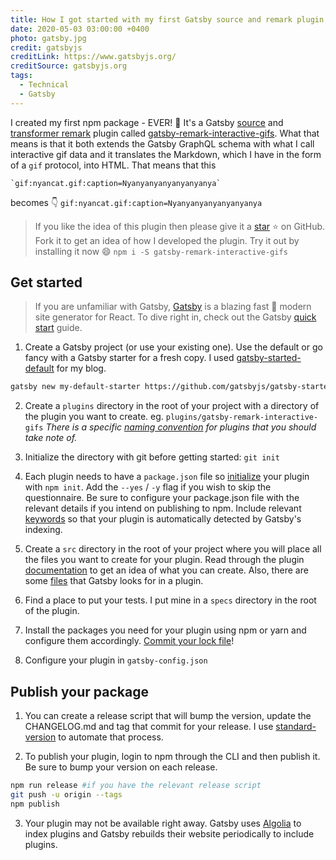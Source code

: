 ```yaml
---
title: How I got started with my first Gatsby source and remark plugin
date: 2020-05-03 03:00:00 +0400
photo: gatsby.jpg
credit: gatsbyjs
creditLink: https://www.gatsbyjs.org/
creditSource: gatsbyjs.org
tags:
  - Technical
  - Gatsby
---
```


I created my first npm package - EVER! :tada: It's a Gatsby [source][1] and [transformer remark][2] plugin
called [gatsby-remark-interactive-gifs][3].
What that means is that it both extends the Gatsby GraphQL schema with what I call interactive gif data
and it translates the Markdown, which I have in the form of a `gif` protocol, into HTML. That means that
this

```
`gif:nyancat.gif:caption=Nyanyanyanyanyanyanya`
```
becomes :point_down:
`gif:nyancat.gif:caption=Nyanyanyanyanyanyanya`

> If you like the idea of this plugin then please give it a [star][4] :star: on GitHub. Fork it to get an idea of how I
> developed the plugin. Try it out by installing it now :smile:
> `npm i -S gatsby-remark-interactive-gifs`

## Get started

> If you are unfamiliar with Gatsby, [Gatsby][5] is a blazing fast :rocket: modern site generator for React.
> To dive right in, check out the Gatsby [quick start][6] guide.

1. Create a Gatsby project (or use your existing one). Use the default or go fancy with a Gatsby starter for a fresh copy.
   I used [gatsby-started-default][9] for my blog.

```bash
gatsby new my-default-starter https://github.com/gatsbyjs/gatsby-starter-default
```

2. Create a `plugins` directory in the root of your project with a directory of the plugin you want to create.
   eg. `plugins/gatsby-remark-interactive-gifs`
   *There is a specific [naming convention][7] for plugins that you should take note of.*

3. Initialize the directory with git before getting started: `git init`

4. Each plugin needs to have a `package.json` file so [initialize][8] your plugin with `npm init`.
   Add the `--yes` / `-y` flag if you wish to skip the questionnaire.
   Be sure to configure your package.json file with the relevant details if you intend on publishing to npm.
   Include relevant [keywords][12] so that your plugin is automatically detected by Gatsby's indexing.

5. Create a `src` directory in the root of your project where you will place all the files you want to create for your plugin.
   Read through the plugin [documentation][10] to get an idea of what you can create. Also, there are some
   [files][13] that Gatsby looks for in a plugin.

6. Find a place to put your tests. I put mine in a `specs` directory in the root of the plugin.

7. Install the packages you need for your plugin using npm or yarn and configure them accordingly.
   [Commit your lock file][11]!

8. Configure your plugin in `gatsby-config.json`

## Publish your package

1. You can create a release script that will bump the version, update the CHANGELOG.md and tag that commit
   for your release. I use [standard-version][14] to automate that process.

2. To publish your plugin, login to npm through the CLI and then publish it. Be sure to bump your version on each release.

  ```bash
  npm run release #if you have the relevant release script
  git push -u origin --tags
  npm publish
  ```

3. Your plugin may not be available right away. Gatsby uses [Algolia][15] to index plugins and Gatsby rebuilds their website
   periodically to include plugins.


[1]:https://www.gatsbyjs.com/docs/integration-guide/source-plugin/
[2]:https://www.gatsbyjs.org/tutorial/remark-plugin-tutorial/
[3]:https://gifs.curiousprogrammer.dev
[4]:https://github.com/cbillowes/gatsby-remark-interactive-gifs
[5]:https://www.gatsbyjs.org/docs/
[6]:https://www.gatsbyjs.org/docs/quick-start/
[7]:https://www.gatsbyjs.org/docs/naming-a-plugin
[8]:https://docs.npmjs.com/creating-a-package-json-file
[9]:https://github.com/gatsbyjs/gatsby-starter-default
[10]:https://www.gatsbyjs.org/docs/what-is-a-plugin/
[11]:https://stackoverflow.com/questions/44552348/should-i-commit-yarn-lock-and-package-lock-json-files
[12]:https://www.gatsbyjs.org/contributing/submit-to-plugin-library/
[13]:https://www.gatsbyjs.org/docs/files-gatsby-looks-for-in-a-plugin/
[14]:https://github.com/conventional-changelog/standard-version
[15]:https://www.algolia.com/


